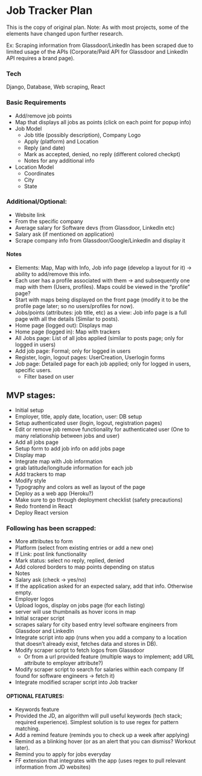 # Job Tracker Plan

This is the copy of original plan. Note: As with most projects, some of the elements have changed upon
further research.

Ex: Scraping information from Glassdoor/LinkedIn has been scraped due to limited usage of the APIs (Corporate/Paid API for Glassdoor
and LinkedIn API requires a brand page).

### Tech

Django, Database, Web scraping, React

### Basic Requirements

- Add/remove job points
- Map that displays all jobs as points (click on each point for popup info)
- Job Model
  - Job title (possibly description), Company Logo
  - Apply (platform) and Location
  - Reply (and date)
  - Mark as accepted, denied, no reply (different colored checkpt)
  - Notes for any additional info
- Location Model
  - Coordinates
  - City
  - State

### Additional/Optional:

- Website link
- From the specific company
- Average salary for Software devs (from Glassdoor, LinkedIn etc)
- Salary ask (if mentioned on application)
- Scrape company info from Glassdoor/Google/LinkedIn and display it

#### Notes

- Elements: Map, Map with Info, Job info page (develop a layout for it) -> ability to add/remove this info.
- Each user has a profile associated with them -> and subsequently one map with them (Users, profiles). Maps could be viewed in the “profile” page?
- Start with maps being displayed on the front page (modify it to be the profile page later; so no users/profiles for now).
- Jobs/points (attributes: job title, etc) as a view: Job info page is a full page with all the details (Similar to posts).
- Home page (logged out): Displays map
- Home page (logged in): Map with trackers
- All Jobs page: List of all jobs applied (similar to posts page; only for logged in users)
- Add job page: Formal; only for logged in users
- Register, login, logout pages: UserCreation, Userlogin forms
- Job page: Detailed page for each job applied; only for logged in users, specific users.
  - Filter based on user

## MVP stages:

- Initial setup
- Employer, title, apply date, location, user: DB setup
- Setup authenticated user (login, logout, registration pages)
- Edit or remove job remove functionality for authenticated user (One to many relationship between jobs and user)
- Add all jobs page
- Setup form to add job info on add jobs page
- Display map
- Integrate map with Job information
- grab latitude/longitude information for each job
- Add trackers to map
- Modify style
- Typography and colors as well as layout of the page
- Deploy as a web app (Heroku?)
- Make sure to go through deployment checklist (safety precautions)
- Redo frontend in React
- Deploy React version

### Following has been scrapped:

- More attributes to form
- Platform (select from existing entries or add a new one)
- If Link: post link functionality
- Mark status: select no reply, replied, denied
- Add colored borders to map points depending on status
- Notes
- Salary ask (check -> yes/no)
- If the application asked for an expected salary, add that info. Otherwise empty.
- Employer logos
- Upload logos, display on jobs page (for each listing)
- server will use thumbnails as hover icons in map
- Initial scraper script
- scrapes salary for city based entry level software engineers from Glassdoor and LinkedIn
- Integrate script into app (runs when you add a company to a location that doesn’t already exist, fetches data and stores in DB).
- Modify scraper script to fetch logos from Glassdoor
  - Or from a url provided feature (multiple ways to implement; add URL attribute to employer attribute?)
- Modify scraper script to search for salaries within each company (If found for software engineers -> fetch it)
- Integrate modified scraper script into Job tracker

#### OPTIONAL FEATURES:

- Keywords feature
- Provided the JD, an algorithm will pull useful keywords (tech stack; required experience). Simplest solution is to use regex for pattern matching.
- Add a remind feature (reminds you to check up a week after applying)
- Remind as a blinking hover (or as an alert that you can dismiss? Workout later).
- Remind you to apply for jobs everyday
- FF extension that integrates with the app (uses regex to pull relevant information from JD websites)
